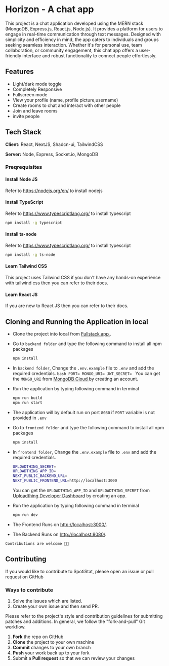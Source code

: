 # Horizon - A chat app

This project is a chat application developed using the MERN stack (MongoDB, Express.js, React.js, Node.js). It provides a platform for users to engage in real-time communication through text messages. Designed with simplicity and efficiency in mind, the app caters to individuals and groups seeking seamless interaction. Whether it's for personal use, team collaboration, or community engagement, this chat app offers a user-friendly interface and robust functionality to connect people effortlessly.

## Features

- Light/dark mode toggle
- Completely Responsive
- Fullscreen mode
- View your profile (name, profile picture,username)
- Create rooms to chat and interact with other people
- Join and leave rooms
- invite people

## Tech Stack

**Client:** React, NextJS, Shadcn-ui, TailwindCSS

**Server:** Node, Express, Socket.io, MongoDB

### Preqrequisites

#### Install Node JS

Refer to https://nodejs.org/en/ to install nodejs

#### Install TypeScript

Refer to https://www.typescriptlang.org/ to install typescript

```bash
npm install -g typescript
```

#### Install ts-node

Refer to https://www.typescriptlang.org/ to install typescript

```bash
npm install -g ts-node
```

#### Learn Tailwind CSS

This project uses Tailwind CSS if you don't have any hands-on experience with tailwind css then you can refer to their docs.

#### Learn React JS

If you are new to React JS then you can refer to their docs.

## Cloning and Running the Application in local

- Clone the project into local from [Fullstack app ](https://github.com/ritikjee/mern-chat-app).
- Go to `backend folder` and type the following command to install all npm packages

  ```bash
  npm install
  ```

- In `backend folder`, Change the `.env.example` file to `.env` and add the required credentials.
  `bash
  PORT=
  MONGO_URI=
  JWT_SECRET=
`
  You can get the `MONGO_URI` from [MongoDB Cloud ](https://cloud.mongodb.com/) by creating an account.

- Run the application by typing following command in terminal

  ```bash
  npm run build
  npm run start
  ```

- The application will by default run on port `8080` if `PORT` variable is not provided in `.env`

- Go to `frontend folder` and type the following command to install all npm packages

  ```bash
  npm install
  ```

- In `frontend folder`, Change the `.env.example` file to `.env` and add the required credentials.

  ```bash
  UPLOADTHING_SECRET=
  UPLOADTHING_APP_ID=
  NEXT_PUBLIC_BACKEND_URL=
  NEXT_PUBLIC_FRONTEND_URL=http://localhost:3000

  ```

  You can get the `UPLOADTHING_APP_ID` and `UPLOADTHING_SECRET` from [Uploadthing Developer Dashboard](https://uploadthing.com/) by creating an app.

- Run the application by typing following command in terminal

  ```bash
  npm run dev
  ```

- The Frontend Runs on [http://localhost:3000/](http://localhost:3000/).
- The Backend Runs on [http://localhost:8080/](http://localhost:8080/).

`Contributions are welcome 🎉🎉`

## Contributing

If you would like to contribute to SpotiStat, please open an issue or pull request on GitHub

### Ways to contribute

1. Solve the issues which are listed.
2. Create your own issue and then send PR.

Please refer to the project's style and contribution guidelines for submitting patches and additions. In general, we follow the "fork-and-pull" Git workflow.

1.  **Fork** the repo on GitHub
2.  **Clone** the project to your own machine
3.  **Commit** changes to your own branch
4.  **Push** your work back up to your fork
5.  Submit a **Pull request** so that we can review your changes
